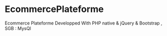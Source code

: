 # EcommercePlateforme
Ecommerce Plateforme Developped With PHP native &amp; jQuery &amp; Bootstrap , SGB : MysQl 
